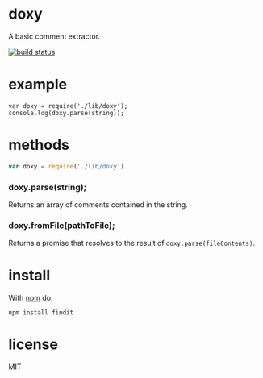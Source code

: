 # doxy

A basic comment extractor.

[![build status](https://secure.travis-ci.org/xzyfer/doxy.png)](http://travis-ci.org/xzyfer/doxy)

# example

```
var doxy = require('./lib/doxy');
console.log(doxy.parse(string));
```

# methods

``` js
var doxy = require('./lib/doxy')
```

### doxy.parse(string);

Returns an array of comments contained in the string.

### doxy.fromFile(pathToFile);

Returns a promise that resolves to the result of `doxy.parse(fileContents)`.

# install

With [npm](https://npmjs.org) do:

```
npm install findit
```

# license

MIT
